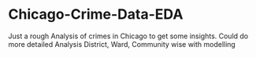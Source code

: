 # Chicago-Crime-Data-EDA

Just a rough Analysis of crimes in Chicago to get some insights.
Could do more detailed Analysis District, Ward, Community wise with modelling

